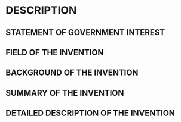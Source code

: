 # DESCRIPTION

## STATEMENT OF GOVERNMENT INTEREST

## FIELD OF THE INVENTION

## BACKGROUND OF THE INVENTION

## SUMMARY OF THE INVENTION

## DETAILED DESCRIPTION OF THE INVENTION

